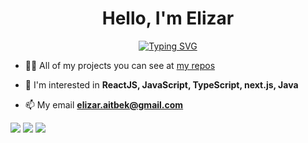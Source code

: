 <h1 align="center"> Hello, I'm Elizar</h1>



<p align="center">
  <a href="https://git.io/typing-svg"><img src="https://readme-typing-svg.demolab.com?font=Fira+Code&pause=1000&center=true&width=435&lines=Frontend+developer-%D0%BC%D0%B8%D0%BD+%D0%B4%D0%B5%D0%BF+%D0%BE%D0%B9%D0%BB%D0%BE%D0%B9%D0%BC" alt="Typing SVG" /></a>
</p>



- 👨‍💻 All of my projects you can see at [my repos](https://github.com/ElizarAitbek)

- 💬 I'm interested in **ReactJS, JavaScript, TypeScript, next.js, Java**

- 📫 My email **elizar.aitbek@gmail.com**

![](https://github-profile-summary-cards.vercel.app/api/cards/profile-details?username=ElizarAitbek&theme=graywhite)
![](https://github-profile-summary-cards.vercel.app/api/cards/most-commit-language?username=ElizarAitbek&theme=graywhite)
![](https://github-profile-summary-cards.vercel.app/api/cards/repos-per-language?username=ElizarAitbek&theme=graywhite)

